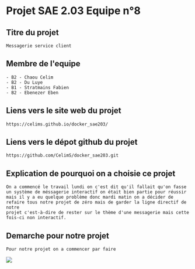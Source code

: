 # Projet SAE 2.03 Equipe n°8

## Titre du projet

```
Messagerie service client
```

## Membre de l'equipe

```
- B2 - Chaou Celim
- B2 - Du Luye
- B1 - Stratmains Fabien
- B2 - Ebenezer Eben
```

## Liens vers le site web du projet

```
https://celims.github.io/docker_sae203/
```

## Liens vers le dépot github du projet

```
https://github.com/CelimS/docker_sae203.git
```
## Explication de pourquoi on a choisie ce projet

```
On a commencé le travail lundi on c'est dit qu'il fallait qu'on fasse un système de méssagerie interactif on était bien partie pour réussir
mais il y a eu quelque problème donc mardi matin on a décider de refaire tous notre projet de zéro mais de garder la ligne directif de notre
projet c'est-à-dire de rester sur le thème d'une messagerie mais cette fois-ci non interactif.
```

## Demarche pour notre projet

```
Pour notre projet on a commencer par faire 
```

![](https://media1.giphy.com/media/7Q7SqFSRmzkFq/200.gif?cid=82a1493bzmgn8omptb0nqe3iqgvy4t74si8l3auvuu5n4vo3&ep=v1_gifs_search&rid=200.gif&ct=g)

